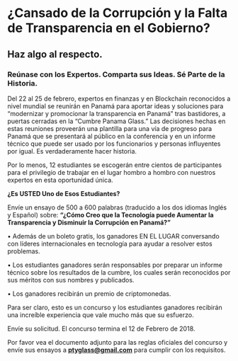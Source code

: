 # **¿Cansado de la Corrupción y la Falta de Transparencia en el Gobierno?**

## **Haz algo al respecto.**

### **Reúnase con los Expertos. Comparta sus Ideas. Sé Parte de la Historia.**

Del 22 al 25 de febrero, expertos en finanzas y en Blockchain reconocidos a nivel mundial se reunirán en Panamá para aportar ideas y soluciones para “modernizar y promocionar la transparencia en Panamá” tras bastidores, a puertas cerradas en la “Cumbre Panama Glass.” Las decisiones hechas en estas reuniones proveerán una plantilla para una vía de progreso para Panamá que se presentará al público en la conferencia y en un informe técnico que puede ser usado por los funcionarios y personas influyentes por igual. Es verdaderamente hacer historia. 

Por lo menos, 12 estudiantes se escogerán entre cientos de participantes para el privilegio de trabajar en el lugar hombro a hombro con nuestros expertos en esta oportunidad única. 

**¿Es USTED Uno de Esos Estudiantes?**

Envíe un ensayo de 500 a 600 palabras (traducido a los dos idiomas Inglés y Español) sobre: **“¿Cómo Creo que la Tecnología puede Aumentar la Transparencia y Disminuir la Corrupción en Panamá?”**

•	Además de un boleto gratis, los ganadores EN EL LUGAR conversando con líderes internacionales en tecnología para ayudar a resolver estos problemas.

•	Los estudiantes ganadores serán responsables por preparar un informe técnico sobre los resultados de la cumbre, los cuales serán reconocidos por sus méritos con sus nombres y publicados.

•	Los ganadores recibirán un premio de criptomonedas. 

Para ser claro, esto es un concurso y los estudiantes ganadores recibirán una increíble experiencia que vale mucho más que su esfuerzo.

Envíe su solicitud. El concurso termina el 12 de Febrero de 2018. 

Por favor vea el documento adjunto para las reglas oficiales del concurso y envíe sus ensayos a **ptyglass@gmail.com** para cumplir con los requisitos. 
